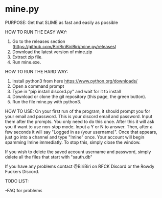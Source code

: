 # mine.py
PURPOSE:
Get that SLIME as fast and easily as possible

HOW TO RUN THE EASY WAY:
1. Go to the releases section (https://github.com/BiriBiriBiriBiri/mine.py/releases)
2. Download the latest version of mine.zip
3. Extract zip file.
4. Run mine.exe.

HOW TO RUN THE HARD WAY:
1. Install python3 from here https://www.python.org/downloads/
2. Open a command prompt
3. Type in "pip install discord.py" and wait for it to install
4. Download or clone the git repository (this page, the green button).
5. Run the file mine.py with python3.

HOW TO USE:
On your first run of the program, it should prompt you for your email and password. This is your discord email and password. Input them after the prompts. You only need to do this once. After this it will ask you if want to use non-stop mode. Input a Y or N to answer. Then, after a few seconds it will say "Logged in as (your username)". Once that appears, just go into a channel and type "!mine" once. Your account will begin spamming !mine immediatly. To stop this, simply close the window. 
  
If you wish to delete the saved account username and password, simply delete all the files that start with "sauth.db" 

If you have any problems contact @BiriBiri on RFCK Discord or the Rowdy Fuckers Discord.

TODO LIST:

-FAQ for problems
